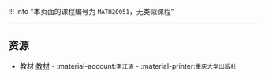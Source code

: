 !!! info "本页面的课程编号为 `MATH20051`，无类似课程"

---

## 资源  
- 教材
    [教材](https://api.ecylt.top/v1/lanzou_link?url=https://cqu-openlib.lanzout.com/iDvNL22qmjli&type=down) - :material-account:`李江涛` - :material-printer:`重庆大学出版社`  